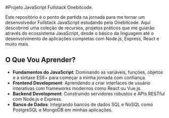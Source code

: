 #Projeto JavaScript Fullstack Onebitcode.

Este repositório é o ponto de partida na jornada para me tornar um desenvolvedor Fullstack JavaScript estudando pela Onebitcode. Aqui descobrirei uma coleção de recursos, projetos práticos que me guiarão através do ecossistema JavaScript, desde o básico da linguagem até o desenvolvimento de aplicações completas com Node.js, Express, React e muito mais.

## O Que Vou Aprender?

- **Fundamentos do JavaScript**: Dominando as variáveis, funções, objetos e a síntaxe ES6+ para começar a minha jornada com confiança.
- **Frontend Development**: Aprendendo a criar interfaces de usuário interativas com frameworks modernos como React ou Vue.js.
- **Backend Development**: Construindo servidores robustos e APIs RESTful com Node.js e Express.
- **Banco de Dados**: Integrando bancos de dados SQL e NoSQL como PostgreSQL e MongoDB em minhas aplicações.
